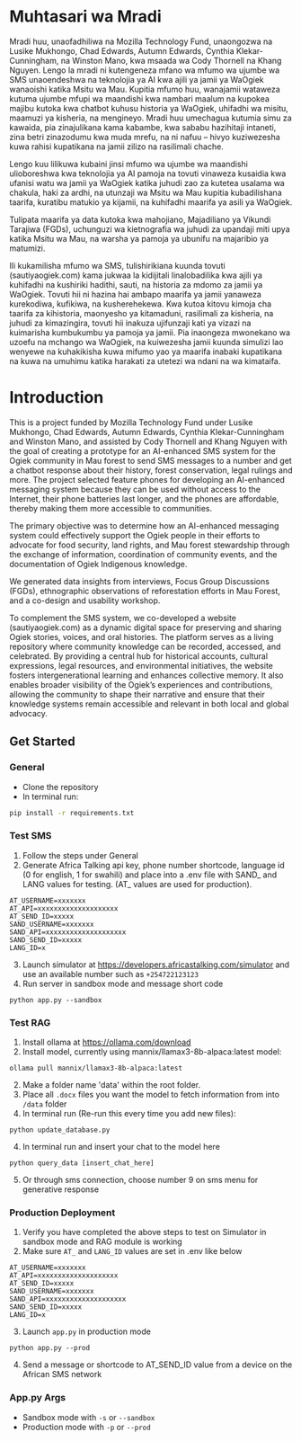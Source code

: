 # Muhtasari wa Mradi

Mradi huu, unaofadhiliwa na Mozilla Technology Fund, unaongozwa na Lusike Mukhongo, Chad Edwards, Autumn Edwards, Cynthia Klekar-Cunningham, na Winston Mano, kwa msaada wa Cody Thornell na Khang Nguyen. Lengo la mradi ni kutengeneza mfano wa mfumo wa ujumbe wa SMS unaoendeshwa na teknolojia ya AI kwa ajili ya jamii ya WaOgiek wanaoishi katika Msitu wa Mau. Kupitia mfumo huu, wanajamii wataweza kutuma ujumbe mfupi wa maandishi kwa nambari maalum na kupokea majibu kutoka kwa chatbot kuhusu historia ya WaOgiek, uhifadhi wa misitu, maamuzi ya kisheria, na mengineyo. Mradi huu umechagua kutumia simu za kawaida, pia zinajulikana kama kabambe, kwa sababu hazihitaji intaneti, zina betri zinazodumu kwa muda mrefu, na ni nafuu – hivyo kuziwezesha kuwa rahisi kupatikana na jamii zilizo na rasilimali chache.

Lengo kuu lilikuwa kubaini jinsi mfumo wa ujumbe wa maandishi ulioboreshwa kwa teknolojia ya AI pamoja na tovuti vinaweza kusaidia kwa ufanisi watu wa jamii ya WaOgiek katika juhudi zao za kutetea usalama wa chakula, haki za ardhi, na utunzaji wa Msitu wa Mau kupitia kubadilishana taarifa, kuratibu matukio ya kijamii, na kuhifadhi maarifa ya asili ya WaOgiek.

Tulipata maarifa ya data kutoka kwa mahojiano, Majadiliano ya Vikundi Tarajiwa (FGDs), uchunguzi wa kietnografia wa juhudi za upandaji miti upya katika Msitu wa Mau, na warsha ya pamoja ya ubunifu na majaribio ya matumizi.

Ili kukamilisha mfumo wa SMS, tulishirikiana kuunda tovuti (sautiyaogiek.com) kama jukwaa la kidijitali linalobadilika kwa ajili ya kuhifadhi na kushiriki hadithi, sauti, na historia za mdomo za jamii ya WaOgiek. Tovuti hii ni hazina hai ambapo maarifa ya jamii yanaweza kurekodiwa, kufikiwa, na kusherehekewa. Kwa kutoa kitovu kimoja cha taarifa za kihistoria, maonyesho ya kitamaduni, rasilimali za kisheria, na juhudi za kimazingira, tovuti hii inakuza ujifunzaji kati ya vizazi na kuimarisha kumbukumbu ya pamoja ya jamii. Pia inaongeza mwonekano wa uzoefu na mchango wa WaOgiek, na kuiwezesha jamii kuunda simulizi lao wenyewe na kuhakikisha kuwa mifumo yao ya maarifa inabaki kupatikana na kuwa na umuhimu katika harakati za utetezi wa ndani na wa kimataifa.

# Introduction

This is a project funded by Mozilla Technology Fund under Lusike Mukhongo, Chad Edwards, Autumn Edwards, Cynthia Klekar-Cunningham and Winston Mano, and assisted by Cody Thornell and Khang Nguyen with the goal of creating a prototype for an AI-enhanced SMS system for the Ogiek community in Mau forest to send SMS messages to a number and get a chatbot response about their history, forest conservation, legal rulings and more. The project selected feature phones for developing an AI-enhanced messaging system because they can be used without access to the Internet, their phone batteries last longer, and the phones are affordable, thereby making them more accessible to communities.

The primary objective was to determine how an AI-enhanced messaging system could effectively support the Ogiek people in their efforts to advocate for food security,  land rights, and Mau forest stewardship through the exchange of information, coordination of community events, and the documentation of Ogiek Indigenous knowledge.

We generated data insights from interviews, Focus Group Discussions (FGDs), ethnographic observations of reforestation efforts in Mau Forest, and a co-design and usability workshop.

To complement the SMS system, we co-developed a website (sautiyaogiek.com) as a dynamic digital space for preserving and sharing Ogiek stories, voices, and oral histories. The platform serves as a living repository where community knowledge can be recorded, accessed, and celebrated. By providing a central hub for historical accounts, cultural expressions, legal resources, and environmental initiatives, the website fosters intergenerational learning and enhances collective memory. It also enables broader visibility of the Ogiek’s experiences and contributions, allowing the community to shape their narrative and ensure that their knowledge systems remain accessible and relevant in both local and global advocacy.

## Get Started

### General
- Clone the repository
- In terminal run:
```bash
pip install -r requirements.txt
```

### Test SMS
1. Follow the steps under General
2. Generate Africa Talking api key, phone number shortcode, language id (0 for english, 1 for swahili) and place into a .env file with SAND_ and LANG values for testing. (AT_ values are used for production).
```
AT_USERNAME=xxxxxxx
AT_API=xxxxxxxxxxxxxxxxxxxx
AT_SEND_ID=xxxxx
SAND_USERNAME=xxxxxxx
SAND_API=xxxxxxxxxxxxxxxxxxxx
SAND_SEND_ID=xxxxx
LANG_ID=x
```
3. Launch simulator at https://developers.africastalking.com/simulator and use an available number such as `+254722123123`
4. Run server in sandbox mode and message short code
```
python app.py --sandbox
```

### Test RAG
1. Install ollama at https://ollama.com/download
1. Install model, currently using mannix/llamax3-8b-alpaca:latest model:
```
ollama pull mannix/llamax3-8b-alpaca:latest
```
2. Make a folder name 'data' within the root folder.
3. Place all `.docx` files you want the model to fetch information from into `/data` folder
4. In terminal run (Re-run this every time you add new files):
```
python update_database.py
```
4. In terminal run and insert your chat to the model here
```
python query_data [insert_chat_here]
```
5. Or through sms connection, choose number 9 on sms menu for generative response

### Production Deployment
1. Verify you have completed the above steps to test on Simulator in sandbox mode and RAG module is working
2. Make sure `AT_` and `LANG_ID` values are set in .env like below
```
AT_USERNAME=xxxxxxx
AT_API=xxxxxxxxxxxxxxxxxxxx
AT_SEND_ID=xxxxx
SAND_USERNAME=xxxxxxx
SAND_API=xxxxxxxxxxxxxxxxxxxx
SAND_SEND_ID=xxxxx
LANG_ID=x
```
3. Launch `app.py` in production mode
```
python app.py --prod
```
4. Send a message or shortcode to AT_SEND_ID value from a device on the African SMS network

### App.py Args
- Sandbox mode with `-s` or `--sandbox`
- Production mode with `-p` or `--prod`
